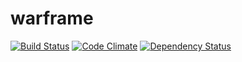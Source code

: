 warframe
========

[![Build Status](https://travis-ci.org/ndufreche/warframe.svg?branch=master)](https://travis-ci.org/ndufreche/warframe)
[![Code Climate](https://codeclimate.com/github/ndufreche/warframe.png)](https://codeclimate.com/github/ndufreche/warframe)
[![Dependency Status](https://gemnasium.com/ndufreche/warframe.svg)](https://gemnasium.com/ndufreche/warframe)
